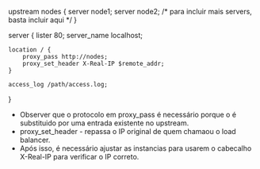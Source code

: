 upstream nodes {
    server node1;
    server node2;
    /* para incluir mais servers, basta incluir aqui */
}

server {
    lister 80;
    server_name localhost;
    
    location / {
        proxy_pass http://nodes;
        proxy_set_header X-Real-IP $remote_addr;
    }
    
    access_log /path/access.log;
}

- Observer que o protocolo em proxy_pass é necessário porque o <nodes> é substituido por uma entrada existente no upstream.
- proxy_set_header - repassa o IP original de quem chamaou o load balancer.
- Após isso, é necessário ajustar as instancias para usarem o cabecalho X-Real-IP para verificar o IP correto.
